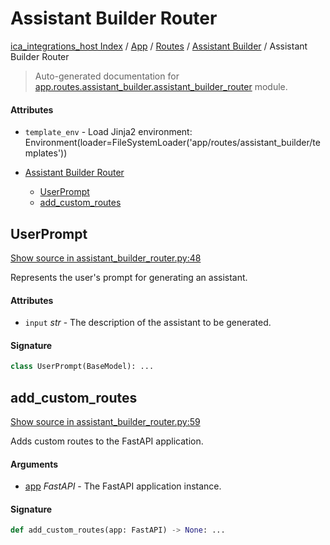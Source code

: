 # Assistant Builder Router

[ica_integrations_host Index](../../../README.md#ica_integrations_host-index) / [App](../../index.md#app) / [Routes](../index.md#routes) / [Assistant Builder](./index.md#assistant-builder) / Assistant Builder Router

> Auto-generated documentation for [app.routes.assistant_builder.assistant_builder_router](https://github.ibm.com/destiny/ica_integrations_host/blob/main/app/routes/assistant_builder/assistant_builder_router.py) module.

#### Attributes

- `template_env` - Load Jinja2 environment: Environment(loader=FileSystemLoader('app/routes/assistant_builder/templates'))


- [Assistant Builder Router](#assistant-builder-router)
  - [UserPrompt](#userprompt)
  - [add_custom_routes](#add_custom_routes)

## UserPrompt

[Show source in assistant_builder_router.py:48](https://github.ibm.com/destiny/ica_integrations_host/blob/main/app/routes/assistant_builder/assistant_builder_router.py#L48)

Represents the user's prompt for generating an assistant.

#### Attributes

- `input` *str* - The description of the assistant to be generated.

#### Signature

```python
class UserPrompt(BaseModel): ...
```



## add_custom_routes

[Show source in assistant_builder_router.py:59](https://github.ibm.com/destiny/ica_integrations_host/blob/main/app/routes/assistant_builder/assistant_builder_router.py#L59)

Adds custom routes to the FastAPI application.

#### Arguments

- [app](#assistant-builder-router) *FastAPI* - The FastAPI application instance.

#### Signature

```python
def add_custom_routes(app: FastAPI) -> None: ...
```
